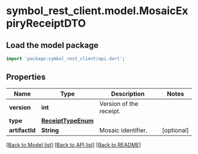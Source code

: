 # symbol_rest_client.model.MosaicExpiryReceiptDTO

## Load the model package
```dart
import 'package:symbol_rest_client/api.dart';
```

## Properties
Name | Type | Description | Notes
------------ | ------------- | ------------- | -------------
**version** | **int** | Version of the receipt. | 
**type** | [**ReceiptTypeEnum**](ReceiptTypeEnum.md) |  | 
**artifactId** | **String** | Mosaic identifier. | [optional] 

[[Back to Model list]](../README.md#documentation-for-models) [[Back to API list]](../README.md#documentation-for-api-endpoints) [[Back to README]](../README.md)


